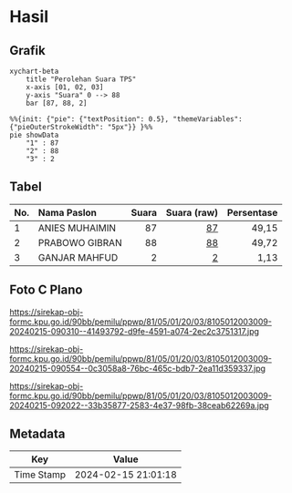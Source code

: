 # Hasil

## Grafik

```mermaid
xychart-beta
    title "Perolehan Suara TPS"
    x-axis [01, 02, 03]
    y-axis "Suara" 0 --> 88
    bar [87, 88, 2]
```

```mermaid
%%{init: {"pie": {"textPosition": 0.5}, "themeVariables": {"pieOuterStrokeWidth": "5px"}} }%%
pie showData
    "1" : 87
    "2" : 88
    "3" : 2
```

## Tabel

| No. | Nama Paslon    | Suara | Suara (raw) | Persentase |
|:--- |:-------------- | -----:| -----------:| ----------:|
| 1   | ANIES MUHAIMIN | 87    | [87][p-1]   | 49,15      |
| 2   | PRABOWO GIBRAN | 88    | [88][p-2]   | 49,72      |
| 3   | GANJAR MAHFUD  | 2     | [2][p-3]    | 1,13       |


[p-1]: https://github.com/gigit-pemilu/pemilu-2024-81-maluku/blob/main/pilpres/hitung-suara/sub/81-maluku/sub/05-seram-bagian-timur/sub/01-bula/sub/2003-bula/sub/009-tps/sub/paslon-1.txt
[p-2]: https://github.com/gigit-pemilu/pemilu-2024-81-maluku/blob/main/pilpres/hitung-suara/sub/81-maluku/sub/05-seram-bagian-timur/sub/01-bula/sub/2003-bula/sub/009-tps/sub/paslon-2.txt
[p-3]: https://github.com/gigit-pemilu/pemilu-2024-81-maluku/blob/main/pilpres/hitung-suara/sub/81-maluku/sub/05-seram-bagian-timur/sub/01-bula/sub/2003-bula/sub/009-tps/sub/paslon-3.txt

## Foto C Plano

https://sirekap-obj-formc.kpu.go.id/90bb/pemilu/ppwp/81/05/01/20/03/8105012003009-20240215-090310--41493792-d9fe-4591-a074-2ec2c3751317.jpg

https://sirekap-obj-formc.kpu.go.id/90bb/pemilu/ppwp/81/05/01/20/03/8105012003009-20240215-090554--0c3058a8-76bc-465c-bdb7-2ea11d359337.jpg

https://sirekap-obj-formc.kpu.go.id/90bb/pemilu/ppwp/81/05/01/20/03/8105012003009-20240215-092022--33b35877-2583-4e37-98fb-38ceab62269a.jpg


## Metadata

| Key        | Value               |
| ---------- | ------------------- |
| Time Stamp | 2024-02-15 21:01:18 |



